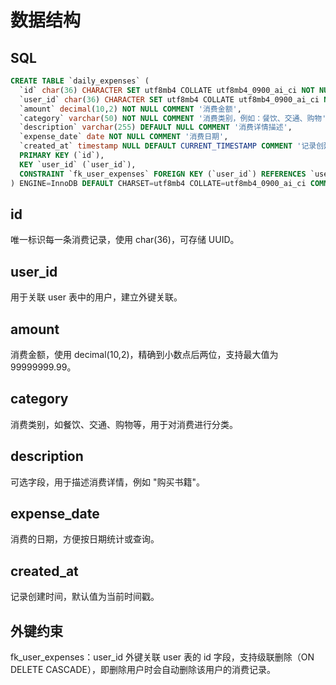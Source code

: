 # 数据结构

## SQL

```sql
CREATE TABLE `daily_expenses` (
  `id` char(36) CHARACTER SET utf8mb4 COLLATE utf8mb4_0900_ai_ci NOT NULL COMMENT '消费记录ID',
  `user_id` char(36) CHARACTER SET utf8mb4 COLLATE utf8mb4_0900_ai_ci NOT NULL COMMENT '关联用户ID',
  `amount` decimal(10,2) NOT NULL COMMENT '消费金额',
  `category` varchar(50) NOT NULL COMMENT '消费类别，例如：餐饮、交通、购物',
  `description` varchar(255) DEFAULT NULL COMMENT '消费详情描述',
  `expense_date` date NOT NULL COMMENT '消费日期',
  `created_at` timestamp NULL DEFAULT CURRENT_TIMESTAMP COMMENT '记录创建时间',
  PRIMARY KEY (`id`),
  KEY `user_id` (`user_id`),
  CONSTRAINT `fk_user_expenses` FOREIGN KEY (`user_id`) REFERENCES `user` (`id`) ON DELETE CASCADE
) ENGINE=InnoDB DEFAULT CHARSET=utf8mb4 COLLATE=utf8mb4_0900_ai_ci COMMENT='日常消费记录表，记录用户的消费数据';
```

## id

唯一标识每一条消费记录，使用 char(36)，可存储 UUID。

## user_id

用于关联 user 表中的用户，建立外键关联。

## amount

消费金额，使用 decimal(10,2)，精确到小数点后两位，支持最大值为 99999999.99。

## category

消费类别，如餐饮、交通、购物等，用于对消费进行分类。

## description

可选字段，用于描述消费详情，例如 "购买书籍"。

## expense_date

消费的日期，方便按日期统计或查询。

## created_at

记录创建时间，默认值为当前时间戳。

## 外键约束

fk_user_expenses：user_id 外键关联 user 表的 id 字段，支持级联删除（ON DELETE CASCADE），即删除用户时会自动删除该用户的消费记录。
